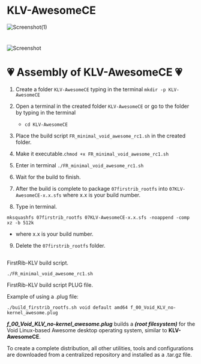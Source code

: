 # KLV-AwesomeCE
![Screenshot(1)](https://github.com/sofijacom/KLV-AwesomeCE/assets/107557749/ead3f990-fc91-43e1-a414-a17b749b4b9b)

#
![Screenshot](https://github.com/sofijacom/KLV-AwesomeCE/assets/107557749/bd707fe1-c0bf-4fa1-b6bc-cd53b4bbf5e7)

# 💗 Assembly of KLV-AwesomeCE 💗

1) Create a folder `KLV-AwesomeCE` typing in the terminal `mkdir -p KLV-AwesomeCE`

2) Open a terminal in the created folder `KLV-AwesomeCE` or go to the folder by typing in the terminal

   - `cd KLV-AwesomeCE`

3) Place the build script  `FR_minimal_void_awesome_rc1.sh` in the created folder.
   
4) Make it executable.`chmod +x FR_minimal_void_awesome_rc1.sh`

5) Enter in terminal `./FR_minimal_void_awesome_rc1.sh`

6) Wait for the build to finish.

7) After the build is complete to package `07firstrib_rootfs` into `07KLV-AwesomeCE-x.x.sfs` where x.x is your build number.

8) Type in terminal.

```
mksquashfs 07firstrib_rootfs 07KLV-AwesomeCE-x.x.sfs -noappend -comp xz -b 512k
```
  - where x.x is your build number.

9) Delete the `07firstrib_rootfs` folder.

##

FirstRib-KLV build script. 

```
./FR_minimal_void_awesome_rc1.sh
```
FirstRib-KLV build script PLUG file.

Example of using a .plug file:

```
./build_firstrib_rootfs.sh void default amd64 f_00_Void_KLV_no-kernel_awesome.plug
```

***f_00_Void_KLV_no-kernel_awesome.plug***  builds a  ***(root filesystem)***  for the Void Linux-based Awesome desktop operating system, similar to **KLV-AwesomeCE**.

To create a complete distribution, all other utilities, tools and configurations are downloaded from a centralized repository and installed as a .tar.gz file.


